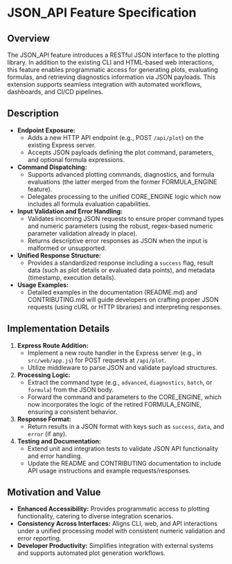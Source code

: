 # JSON_API Feature Specification

## Overview
The JSON_API feature introduces a RESTful JSON interface to the plotting library. In addition to the existing CLI and HTML-based web interactions, this feature enables programmatic access for generating plots, evaluating formulas, and retrieving diagnostics information via JSON payloads. This extension supports seamless integration with automated workflows, dashboards, and CI/CD pipelines.

## Description
- **Endpoint Exposure:**
  - Adds a new HTTP API endpoint (e.g., POST `/api/plot`) on the existing Express server.
  - Accepts JSON payloads defining the plot command, parameters, and optional formula expressions.
- **Command Dispatching:**
  - Supports advanced plotting commands, diagnostics, and formula evaluations (the latter merged from the former FORMULA_ENGINE feature).
  - Delegates processing to the unified CORE_ENGINE logic which now includes all formula evaluation capabilities.
- **Input Validation and Error Handling:**
  - Validates incoming JSON requests to ensure proper command types and numeric parameters (using the robust, regex-based numeric parameter validation already in place).
  - Returns descriptive error responses as JSON when the input is malformed or unsupported.
- **Unified Response Structure:**
  - Provides a standardized response including a `success` flag, result data (such as plot details or evaluated data points), and metadata (timestamp, execution details).
- **Usage Examples:**
  - Detailed examples in the documentation (README.md) and CONTRIBUTING.md will guide developers on crafting proper JSON requests (using cURL or HTTP libraries) and interpreting responses.

## Implementation Details
1. **Express Route Addition:**
   - Implement a new route handler in the Express server (e.g., in `src/web/app.js`) for POST requests at `/api/plot`.
   - Utilize middleware to parse JSON and validate payload structures.
2. **Processing Logic:**
   - Extract the command type (e.g., `advanced`, `diagnostics`, `batch`, or `formula`) from the JSON body.
   - Forward the command and parameters to the CORE_ENGINE, which now incorporates the logic of the retired FORMULA_ENGINE, ensuring a consistent behavior.
3. **Response Format:**
   - Return results in a JSON format with keys such as `success`, `data`, and `error` (if any).
4. **Testing and Documentation:**
   - Extend unit and integration tests to validate JSON API functionality and error handling.
   - Update the README and CONTRIBUTING documentation to include API usage instructions and example requests/responses.

## Motivation and Value
- **Enhanced Accessibility:** Provides programmatic access to plotting functionality, catering to diverse integration scenarios.
- **Consistency Across Interfaces:** Aligns CLI, web, and API interactions under a unified processing model with consistent numeric validation and error reporting.
- **Developer Productivity:** Simplifies integration with external systems and supports automated plot generation workflows.

